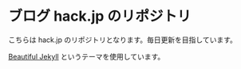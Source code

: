 # ブログ hack.jp のリポジトリ  
こちらは hack.jp のリポジトリとなります。毎日更新を目指しています。

[Beautiful Jekyll](https://beautifuljekyll.com/) というテーマを使用しています。
